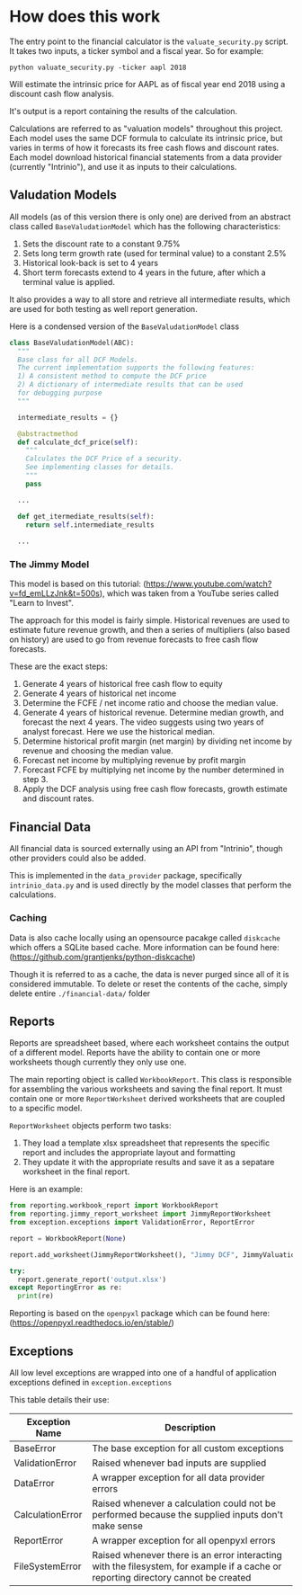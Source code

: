 # How does this work
The entry point to the financial calculator is the ```valuate_security.py``` script. It takes two inputs, a ticker symbol and a fiscal year. So for example:

```python valuate_security.py -ticker aapl 2018```

Will estimate the intrinsic price for AAPL as of fiscal year end 2018 using a discount cash flow analysis.

It's output is a report containing the results of the calculation.

Calculations are referred to as "valuation models" throughout this project. Each model uses the same DCF formula to calculate its intrinsic price, but varies in terms of how it forecasts its free cash flows and discount rates. Each model download historical financial statements from a data provider (currently "Intrinio"), and use it as inputs to their calculations.

## Valudation Models
All models (as of this version there is only one) are derived from an abstract class called ```BaseValudationModel``` which has the following characteristics:

1) Sets the discount rate to a constant 9.75%
2) Sets long term growth rate (used for terminal value) to a constant 2.5%
3) Historical look-back is set to 4 years
4) Short term forecasts extend to 4 years in the future, after which a terminal value is applied.

It also provides a way to all store and retrieve all intermediate results, which are used for both testing as well report generation.

Here is a condensed version of the ```BaseValudationModel``` class

```python
class BaseValudationModel(ABC):
  """
  Base class for all DCF Models.
  The current implementation supports the following features:
  1) A consistent method to compute the DCF price
  2) A dictionary of intermediate results that can be used
  for debugging purpose
  """

  intermediate_results = {}

  @abstractmethod
  def calculate_dcf_price(self):
    """
    Calculates the DCF Price of a security.
    See implementing classes for details.
    """
    pass

  ...

  def get_itermediate_results(self):
    return self.intermediate_results
    
  ...
```

### The Jimmy Model
This model is based on this tutorial: (https://www.youtube.com/watch?v=fd_emLLzJnk&t=500s), which was taken from a YouTube series called "Learn to Invest".

The approach for this model is fairly simple. Historical revenues are used to estimate future revenue growth, and then a series of multipliers (also based on history) are used to go from revenue forecasts to free cash flow forecasts.

These are the exact steps:

1) Generate 4 years of historical free cash flow to equity
2) Generate 4 years of historical net income
3) Determine the FCFE / net income ratio and choose the median value.
4) Generate 4 years of historical revenue. Determine median growth, and forecast the next 4 years. The video suggests using two years of analyst forecast. Here we use the historical median.
5) Determine historical profit margin (net margin) by dividing net income
by revenue and choosing the median value.
6) Forecast net income by multiplying revenue by profit margin
7) Forecast FCFE by multiplying net income by the number determined in step 3.
8) Apply the DCF analysis using free cash flow forecasts, growth estimate and
discount rates.

## Financial Data
All financial data is sourced externally using an API from "Intrinio", though other providers could also be added.

This is implemented in the ```data_provider``` package, specifically ```intrinio_data.py``` and is used directly by the model classes that perform
the calculations.

### Caching
Data is also cache locally using an opensource pacakge called ```diskcache``` which offers a SQLite based cache. More information can be found here: (https://github.com/grantjenks/python-diskcache)

Though it is referred to as a cache, the data is never purged since all of it is considered immutable. To delete or reset the contents of the cache, simply delete entire ```./financial-data/``` folder

## Reports
Reports are spreadsheet based, where each worksheet contains the output of a different model. Reports have the ability to contain one or more worksheets though currently they only use one.

The main reporting object is called ```WorkbookReport```. This class is responsible for assembling the various worksheets and saving the final report. It must contain one or more ```ReportWorksheet``` derived worksheets that are coupled to a specific model.

```ReportWorksheet``` objects perform two tasks:
1) They load a template xlsx spreadsheet that represents the specific report and includes the appropriate layout and formatting
2) They update it with the appropriate results and save it as a sepatare worksheet in the final report.

Here is an example:

```python
from reporting.workbook_report import WorkbookReport
from reporting.jimmy_report_worksheet import JimmyReportWorksheet
from exception.exceptions import ValidationError, ReportError 

report = WorkbookReport(None)

report.add_worksheet(JimmyReportWorksheet(), "Jimmy DCF", JimmyValuationModel('aapl', 2018))

try:
  report.generate_report('output.xlsx')
except ReportingError as re:
  print(re)
```

Reporting is based on the ```openpyxl``` package which can be found here:
(https://openpyxl.readthedocs.io/en/stable/)

## Exceptions
All low level exceptions are wrapped into one of a handful of application exceptions defined in ```exception.exceptions```

This table details their use:

|Exception Name|Description|
|---|---|
|BaseError|The base exception for all custom exceptions|
|ValidationError|Raised whenever bad inputs are supplied|
|DataError|A wrapper exception for all data provider errors|
|CalculationError|Raised whenever a calculation could not be performed because the supplied inputs don't make sense|
|ReportError|A wrapper exception for all openpyxl errors|
|FileSystemError|Raised whenever there is an error interacting with the filesystem, for example if a cache or reporting directory cannot be created|
